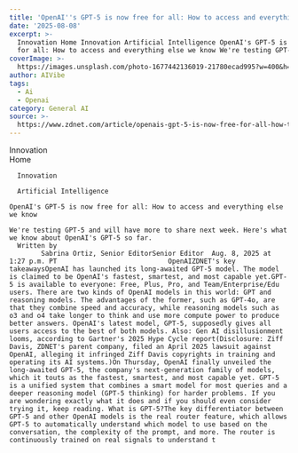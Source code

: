 ```yaml
---
title: 'OpenAI''s GPT-5 is now free for all: How to access and everything else we know'
date: '2025-08-08'
excerpt: >-
  Innovation Home Innovation Artificial Intelligence OpenAI's GPT-5 is now free
  for all: How to access and everything else we know We're testing GPT-5 a...
coverImage: >-
  https://images.unsplash.com/photo-1677442136019-21780ecad995?w=400&h=200&fit=crop&auto=format
author: AIVibe
tags:
  - Ai
  - Openai
category: General AI
source: >-
  https://www.zdnet.com/article/openais-gpt-5-is-now-free-for-all-how-to-access-and-everything-else-we-know/
---
```

Innovation      
      Home
    
      Innovation
    
      Artificial Intelligence
       
    OpenAI's GPT-5 is now free for all: How to access and everything else we know
     
    We're testing GPT-5 and will have more to share next week. Here's what we know about OpenAI's GPT-5 so far.
      Written by 
            Sabrina Ortiz, Senior EditorSenior Editor  Aug. 8, 2025 at 1:27 p.m. PT                            OpenAIZDNET's key takeawaysOpenAI has launched its long-awaited GPT-5 model. The model is claimed to be OpenAI's fastest, smartest, and most capable yet.GPT-5 is available to everyone: Free, Plus, Pro, and Team/Enterprise/Edu users. There are two kinds of OpenAI models in this world: GPT and reasoning models. The advantages of the former, such as GPT-4o, are that they combine speed and accuracy, while reasoning models such as o3 and o4 take longer to think and use more compute power to produce better answers. OpenAI's latest model, GPT-5, supposedly gives all users access to the best of both models. Also: Gen AI disillusionment looms, according to Gartner's 2025 Hype Cycle report(Disclosure: Ziff Davis, ZDNET's parent company, filed an April 2025 lawsuit against OpenAI, alleging it infringed Ziff Davis copyrights in training and operating its AI systems.)On Thursday, OpenAI finally unveiled the long-awaited GPT-5, the company's next-generation family of models, which it touts as the fastest, smartest, and most capable yet. GPT-5 is a unified system that combines a smart model for most queries and a deeper reasoning model (GPT-5 thinking) for harder problems. If you are wondering exactly what it does and if you should even consider trying it, keep reading. What is GPT-5?The key differentiator between GPT-5 and other OpenAI models is the real router feature, which allows GPT-5 to automatically understand which model to use based on the conversation, the complexity of the prompt, and more. The router is continuously trained on real signals to understand t
